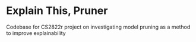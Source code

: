 # Explain This, Pruner
Codebase for CS2822r project on investigating model pruning as a method to improve explainability
